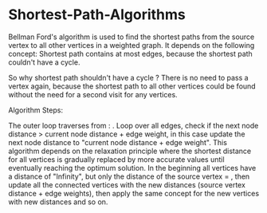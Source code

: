 # Shortest-Path-Algorithms
Bellman Ford's algorithm is used to find the shortest paths from the source vertex to all other vertices in a weighted graph. It depends on the following concept: Shortest path contains at most  edges, because the shortest path couldn't have a cycle.

So why shortest path shouldn't have a cycle ?
There is no need to pass a vertex again, because the shortest path to all other vertices could be found without the need for a second visit for any vertices.

Algorithm Steps:

The outer loop traverses from  : .
Loop over all edges, check if the next node distance > current node distance + edge weight, in this case update the next node distance to "current node distance + edge weight".
This algorithm depends on the relaxation principle where the shortest distance for all vertices is gradually replaced by more accurate values until eventually reaching the optimum solution. In the beginning all vertices have a distance of "Infinity", but only the distance of the source vertex = , then update all the connected vertices with the new distances (source vertex distance + edge weights), then apply the same concept for the new vertices with new distances and so on.
